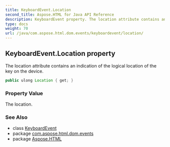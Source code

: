 ```yaml
---
title: KeyboardEvent.Location
second_title: Aspose.HTML for Java API Reference
description: KeyboardEvent property. The location attribute contains an indication of the logical location of the key on the device
type: docs
weight: 70
url: /java/com.aspose.html.dom.events/keyboardevent/location/
---
```

## KeyboardEvent.Location property

The location attribute contains an indication of the logical location of the key on the device.

```java
public ulong Location { get; }
```

### Property Value

The location.

### See Also

* class [KeyboardEvent](../)
* package [com.aspose.html.dom.events](../../keyboardevent/)
* package [Aspose.HTML](../../../)
